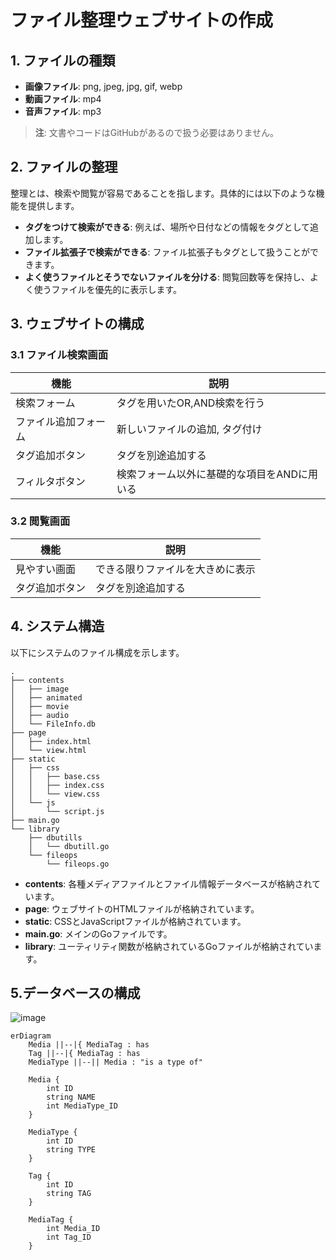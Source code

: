 # ファイル整理ウェブサイトの作成

## 1. ファイルの種類

- **画像ファイル**: png, jpeg, jpg, gif, webp
- **動画ファイル**: mp4
- **音声ファイル**: mp3

> **注**: 文書やコードはGitHubがあるので扱う必要はありません。

## 2. ファイルの整理

整理とは、検索や閲覧が容易であることを指します。具体的には以下のような機能を提供します。

- **タグをつけて検索ができる**: 例えば、場所や日付などの情報をタグとして追加します。
- **ファイル拡張子で検索ができる**: ファイル拡張子もタグとして扱うことができます。
- **よく使うファイルとそうでないファイルを分ける**: 閲覧回数等を保持し、よく使うファイルを優先的に表示します。

## 3. ウェブサイトの構成

### 3.1 ファイル検索画面

| 機能 | 説明 |
| --- | --- |
| 検索フォーム | タグを用いたOR,AND検索を行う |
| ファイル追加フォーム | 新しいファイルの追加, タグ付け |
| タグ追加ボタン | タグを別途追加する |
| フィルタボタン | 検索フォーム以外に基礎的な項目をANDに用いる |

### 3.2 閲覧画面

| 機能 | 説明 |
| --- | --- |
| 見やすい画面 | できる限りファイルを大きめに表示 |
| タグ追加ボタン | タグを別途追加する |

## 4. システム構造

以下にシステムのファイル構成を示します。

```
.
├── contents
│   ├── image
│   ├── animated
│   ├── movie
│   ├── audio
│   └── FileInfo.db
├── page
│   ├── index.html
│   └── view.html
├── static
│   ├── css
│   │   ├── base.css
│   │   ├── index.css
│   │   └── view.css
│   └── js
│       └── script.js
├── main.go
└── library
    ├── dbutills
    │   └── dbutill.go
    └── fileops
        └── fileops.go
```

- **contents**: 各種メディアファイルとファイル情報データベースが格納されています。
- **page**: ウェブサイトのHTMLファイルが格納されています。
- **static**: CSSとJavaScriptファイルが格納されています。
- **main.go**: メインのGoファイルです。
- **library**: ユーティリティ関数が格納されているGoファイルが格納されています。

## 5.データベースの構成
![image](https://github.com/soooolt/2024-FileServer/assets/126924993/761e8788-1bd9-4e83-ba30-728bf6e78a80)
```erDiagram
erDiagram
    Media ||--|{ MediaTag : has
    Tag ||--|{ MediaTag : has
    MediaType ||--|| Media : "is a type of"

    Media {
        int ID
        string NAME
        int MediaType_ID
    }

    MediaType {
        int ID
        string TYPE
    }

    Tag {
        int ID
        string TAG
    }

    MediaTag {
        int Media_ID
        int Tag_ID
    }
```
